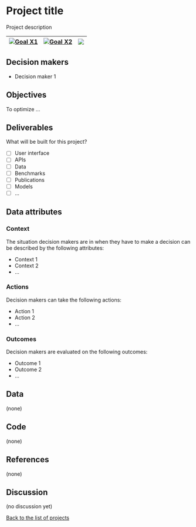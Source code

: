# Project title

<!-- Describe the project in one sentence, e.g. A project that... -->
Project description

<!-- Note: using reference-style links to let Jekyll's relative links
convert them to .html in GitHub pages -->
[goal_X1_link]: ../goals/goal_X1.md
[goal_X2_link]: ../goals/goal_X2.md

<!-- Insert SDG Icons and links-->
| [![Goal X1](../images/sdgs/empty.png)][goal_X1_link] | [![Goal X2](../images/sdgs/empty.png)][goal_X2_link] | ![](../images/sdgs/empty.png) |
|------------------------------------------------------|------------------------------------------------------|-------------------------------|

## Decision makers

<!-- List decision makers that could use this project-->
- Decision maker 1

## Objectives

<!-- Describe the objectives of the project in one sentence -->
To optimize ...

## Deliverables

What will be built for this project?

<!-- Describe the deliverables of the project. For instance: -->
- [ ] User interface
- [ ] APIs
- [ ] Data
- [ ] Benchmarks
- [ ] Publications
- [ ] Models
- [ ] ...

## Data attributes

### Context

<!-- Describe the situation decision makers are in when then have to make a decision -->
The situation decision makers are in when they have to make a decision can be described by the following attributes:

- Context 1
- Context 2
- ...

### Actions

<!-- Describe what the decision makers can do achieve their objectives -->
Decision makers can take the following actions:

- Action 1
- Action 2
- ...

### Outcomes

<!-- Describe the metrics decision makers are trying to optimize, on which they are evaluated -->
Decision makers are evaluated on the following outcomes:

- Outcome 1
- Outcome 2
- ...

## Data

<!-- Describe the data that is used to evaluate the decisions -->
(none)

## Code

<!-- Point to the repo that contains the code -->
(none)

## References

<!-- Provide a list of references or other resources used in the project -->
(none)

## Discussion

<!-- Provide a link to a space for discussion or comments -->
(no discussion yet)

[Back to the list of projects](../README.md)
